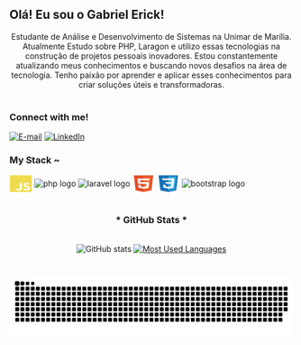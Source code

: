 ## Olá! Eu sou o Gabriel Erick!


<p align="center">Estudante de Análise e Desenvolvimento de Sistemas na Unimar de Marília. Atualmente Estudo sobre PHP, Laragon e utilizo essas tecnologias na construção de projetos pessoais inovadores.
Estou constantemente atualizando meus conhecimentos e buscando novos desafios na área de tecnologia. Tenho paixão por aprender e aplicar esses conhecimentos para criar soluções úteis e transformadoras.
  
#

<img align="right" alt="" height="190px" src="https://github.com/user-attachments/assets/25a403af-93b0-4f5d-b291-24134919909d">

<h3 align="left">Connect with me!</h3>

[![E-mail](https://img.shields.io/badge/-Email-000?style=for-the-badge&logo=microsoft-outlook&logoColor=FF00F6&color:FFF)](mailto:gabrielmmve13@gmail.com)
[![LinkedIn](https://img.shields.io/badge/-LinkedIn-000?style=for-the-badge&logo=linkedin&logoColor=FF00F6&color:FFF)](https://www.linkedin.com/in/gabriel-erick-401595204/)


<h3 align="left">My Stack ~</h3>

<div align="left">
  <img align="center" alt="js logo" height="30" width="40" src="https://raw.githubusercontent.com/devicons/devicon/master/icons/javascript/javascript-plain.svg">
  <img align="center" alt="php logo" height="35" width="40" src="https://cdn.jsdelivr.net/gh/devicons/devicon@latest/icons/php/php-original.svg">
  <img align="center" alt="laravel logo" height="30" width="40" src="https://cdn.jsdelivr.net/gh/devicons/devicon@latest/icons/laravel/laravel-original.svg">
  <img align="center" alt="html logo" height="30" width="40" src="https://raw.githubusercontent.com/devicons/devicon/master/icons/html5/html5-original.svg">
  <img align="center" alt="css logo" height="30" width="40" src="https://raw.githubusercontent.com/devicons/devicon/master/icons/css3/css3-original.svg">
  <img align="center" alt="bootstrap logo" height="30" width="40" src="https://cdn.jsdelivr.net/gh/devicons/devicon@latest/icons/bootstrap/bootstrap-original.svg" />

</div>

#

<div style="text-align: center;" align="center">
  <h3>* GitHub Stats *</h3>
  <br>
  <img src="https://github-readme-stats-git-masterrstaa-rickstaa.vercel.app/api?username=Gabriel-erk&hide_title=true&show_icons=true&include_all_commits=false&count_private=false&line_height=25&hide=issues&bg_color=000&title_color=FF00F6&text_color=FFF&border_radius=3&border_color=36123c&icon_color=FF00F6&theme=jolly" alt="GitHub stats">

   <a href="https://github.com/Gabriel-erk/github-readme-stats">
    <img src="https://github-readme-stats-git-masterrstaa-rickstaa.vercel.app/api/top-langs/?username=Gabriel-erk&line_height=10&card_width=290&layout=compact&hide_title=false&langs_count=4&show_icons=true&title_color=FF00F6&hide=html,scss,less,blade,cmake,c++,python&bg_color=000&text_color=8B8B8B&border_radius=3&border_color=561760&count_private=true" alt="Most Used Languages">
  </a>
</div>


#

<picture align="center">
  <source media="(prefers-color-scheme: dark)" srcset="https://raw.githubusercontent.com/mari4souza/mari4souza/output/github-contribution-grid-snake-dark.svg">
  <source media="(prefers-color-scheme: light)" srcset="https://raw.githubusercontent.com/mari4souza/mari4souza/output/github-contribution-grid-snake-dark.svg">
  <img align="center" alt="github contribution grid snake animation" src="https://raw.githubusercontent.com/mari4souza/mari4souza/output/github-contribution-grid-snake.svg">
</picture>
